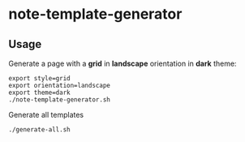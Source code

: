 # note-template-generator

## Usage

Generate a page with a **grid** in **landscape** orientation in **dark** theme:

```
export style=grid
export orientation=landscape
export theme=dark
./note-template-generator.sh
```

Generate all templates

```
./generate-all.sh
```
